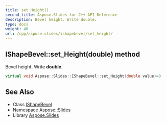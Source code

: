 ```yaml
---
title: set_Height()
second_title: Aspose.Slides for C++ API Reference
description: Bevel height. Write double.
type: docs
weight: 40
url: /cpp/aspose.slides/ishapebevel/set_height/
---
```

## IShapeBevel::set_Height(double) method


Bevel height. Write **double**.

```cpp
virtual void Aspose::Slides::IShapeBevel::set_Height(double value)=0
```

## See Also

* Class [IShapeBevel](./)
* Namespace [Aspose::Slides](../)
* Library [Aspose.Slides](../../)